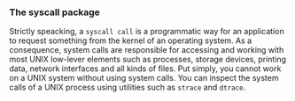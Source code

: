 ### The syscall package
Strictly speacking, a `syscall call` is a programmatic way for an application to request something from the kernel of an operating system. As a consequence, system calls are responsible for accessing and working with most UNIX low-lever elements such as processes, storage devices, printing data, network interfaces and all kinds of files. Put simply, you cannot work on a UNIX system without using system calls. You can inspect the system calls of a UNIX process using utilities such as `strace` and `dtrace`.